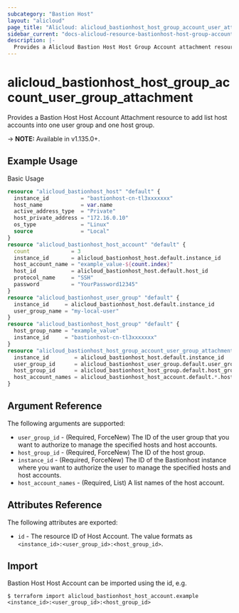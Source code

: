 ```yaml
---
subcategory: "Bastion Host"
layout: "alicloud"
page_title: "Alicloud: alicloud_bastionhost_host_group_account_user_attachment"
sidebar_current: "docs-alicloud-resource-bastionhost-host-group-account-user-attachment"
description: |-
  Provides a Alicloud Bastion Host Host Group Account attachment resource.
---
```


# alicloud_bastionhost_host_group_account_user_group_attachment

Provides a Bastion Host Host Account Attachment resource to add list host accounts into one user group and one host group.

-> **NOTE:** Available in v1.135.0+.

## Example Usage

Basic Usage

```terraform
resource "alicloud_bastionhost_host" "default" {
  instance_id          = "bastionhost-cn-tl3xxxxxxx"
  host_name            = var.name
  active_address_type  = "Private"
  host_private_address = "172.16.0.10"
  os_type              = "Linux"
  source               = "Local"
}
resource "alicloud_bastionhost_host_account" "default" {
  count             = 3
  instance_id       = alicloud_bastionhost_host.default.instance_id
  host_account_name = "example_value-${count.index}"
  host_id           = alicloud_bastionhost_host.default.host_id
  protocol_name     = "SSH"
  password          = "YourPassword12345"
}
resource "alicloud_bastionhost_user_group" "default" {
  instance_id     = alicloud_bastionhost_host.default.instance_id
  user_group_name = "my-local-user"
}
resource "alicloud_bastionhost_host_group" "default" {
  host_group_name = "example_value"
  instance_id     = "bastionhost-cn-tl3xxxxxxx"
}
resource "alicloud_bastionhost_host_group_account_user_group_attachment" "default" {
  instance_id        = alicloud_bastionhost_host.default.instance_id
  user_group_id      = alicloud_bastionhost_user_group.default.user_group_id
  host_group_id      = alicloud_bastionhost_host_group.default.host_group_id
  host_account_names = alicloud_bastionhost_host_account.default.*.host_account_name
}
```

## Argument Reference

The following arguments are supported:

* `user_group_id` - (Required, ForceNew) The ID of the user group that you want to authorize to manage the specified hosts and host accounts.
* `host_group_id` - (Required, ForceNew) The ID of the host group.
* `instance_id` - (Required, ForceNew) The ID of the Bastionhost instance where you want to authorize the user to manage the specified hosts and host accounts.
* `host_account_names` - (Required, List) A list names of the host account.

## Attributes Reference

The following attributes are exported:

* `id` - The resource ID of Host Account. The value formats as `<instance_id>:<user_group_id>:<host_group_id>`.

## Import

Bastion Host Host Account can be imported using the id, e.g.

```
$ terraform import alicloud_bastionhost_host_account.example <instance_id>:<user_group_id>:<host_group_id>
```
